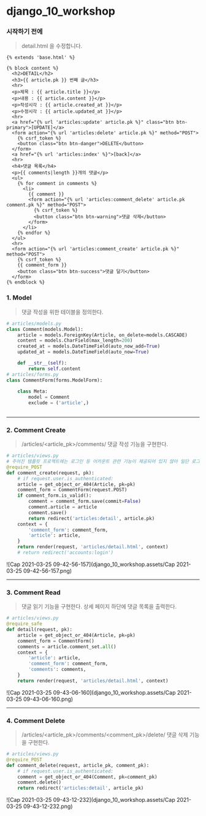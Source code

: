 # django_10_workshop



### 시작하기 전에

> detail.html 을 수정합니다.

```django
{% extends 'base.html' %}

{% block content %}
  <h2>DETAIL</h2>
  <h3>{{ article.pk }} 번째 글</h3>
  <hr>
  <p>제목 : {{ article.title }}</p>
  <p>내용 : {{ article.content }}</p>
  <p>작성시각 : {{ article.created_at }}</p>
  <p>수정시각 : {{ article.updated_at }}</p>
  <hr>
  <a href="{% url 'articles:update' article.pk %}" class="btn btn-primary">[UPDATE]</a>
  <form action="{% url 'articles:delete' article.pk %}" method="POST">
    {% csrf_token %}
    <button class="btn btn-danger">DELETE</button>
  </form>
  <a href="{% url 'articles:index' %}">[back]</a>
  <hr>
  <h4>댓글 목록</h4>
  <p>{{ comments|length }}개의 댓글</p>
  <ul>
    {% for comment in comments %}
      <li>
        {{ comment }}
        <form action="{% url 'articles:comment_delete' article.pk comment.pk %}" method="POST">
          {% csrf_token %}
          <button class="btn btn-warning">댓글 삭제</button>
        </form>
      </li>
    {% endfor %}
  </ul>
  <hr>
  <form action="{% url 'articles:comment_create' article.pk %}" method="POST">
    {% csrf_token %}
    {{ comment_form }}
    <button class="btn btn-success">댓글 달기</button>
  </form>
{% endblock %}
```





### 1. Model

> 댓글 작성을 위한 테이블을 정의한다.

``` python
# articles/models.py
class Comment(models.Model):
    article = models.ForeignKey(Article, on_delete=models.CASCADE)
    content = models.CharField(max_length=200)
    created_at = models.DateTimeField(auto_now_add=True)
    updated_at = models.DateTimeField(auto_now=True)

    def __str__(self):
        return self.content
# articles/forms.py
class CommentForm(forms.ModelForm):
    
    class Meta:
        model = Comment
        exclude = ('article',)
    
```



___



### 2. Comment Create

> /articles/<article_pk>/comments/ 댓글 작성 기능을 구현한다.

``` python
# articles/views.py
# 주어진 템플릿 프로젝트에는 로그인 등 어카운트 관련 기능이 제공되어 있지 않아 일단 로그인 없이 작성 할 수 있도록 했습니다.
@require_POST
def comment_create(request, pk):
    # if request.user.is_authenticated:
    article = get_object_or_404(Article, pk=pk)
    comment_form = CommentForm(request.POST)
    if comment_form.is_valid():
        comment = comment_form.save(commit=False)
        comment.article = article
        comment.save()
        return redirect('articles:detail', article.pk)
    context = {
        'comment_form': comment_form,
        'article': article,
    }
    return render(request, 'articles/detail.html', context)
    # return redirect('accounts:login')
```

![Cap 2021-03-25 09-42-56-157](django_10_workshop.assets/Cap 2021-03-25 09-42-56-157.png)

___



### 3. Comment Read

> 댓글 읽기 기능을 구현한다. 상세 페이지 하단에 댓글 목록을 출력한다.

``` python
# articles/views.py
@require_safe
def detail(request, pk):
    article = get_object_or_404(Article, pk=pk)
    comment_form = CommentForm()
    comments = article.comment_set.all()
    context = {
        'article': article,
        'comment_form': comment_form,
        'comments': comments,
    }
    return render(request, 'articles/detail.html', context)
```

![Cap 2021-03-25 09-43-06-160](django_10_workshop.assets/Cap 2021-03-25 09-43-06-160.png)

___



### 4. Comment Delete

> /articles/<article_pk>/comments/<comment_pk>/delete/ 댓글 삭제 기능을 구현한다.

``` python
# articles/views.py
@require_POST
def comment_delete(request, article_pk, comment_pk):
    # if request.user.is_authenticated:
    comment = get_object_or_404(Comment, pk=comment_pk)
    comment.delete()
    return redirect('articles:detail', article_pk)
```

![Cap 2021-03-25 09-43-12-232](django_10_workshop.assets/Cap 2021-03-25 09-43-12-232.png)